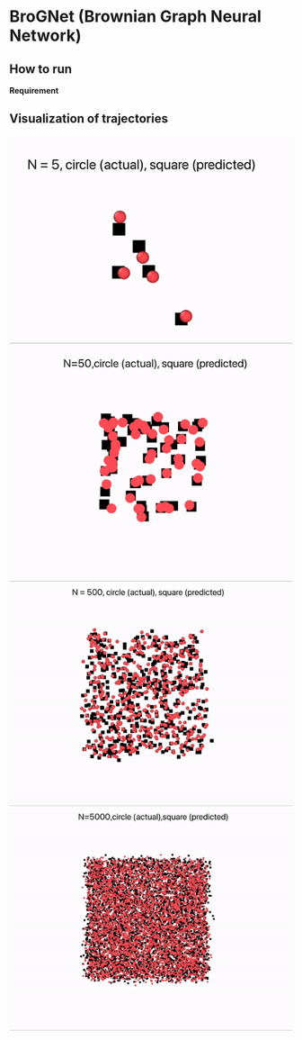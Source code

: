 # BroGNet (Brownian Graph Neural Network)

## __How to run__

__Requirement__


## __Visualization of trajectories__
![/videos/N_5.gif](/videos/N_5.gif)
![/videos/N_50.gif](/videos/N_50.gif)
![/videos/N_500.gif](/videos/N_500.gif)
![/videos/N_5000.gif](/videos/N_5000.gif)
